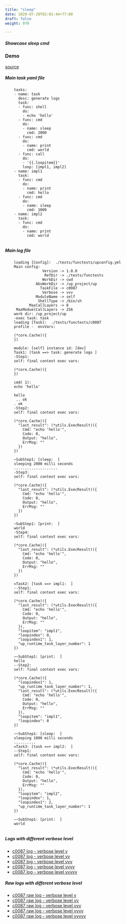 ```yaml
---
title: "sleep"
date: 2020-07-20T02:01:44+77:00
draft: false
weight: 970

---
```


##### Showcase sleep cmd


### Demo








[source](https://github.com/upcmd/up/blob/master/tests/functests/c0087.yml)

##### Main task yaml file
```
    tasks:
    - name: task
      desc: generate logs
      task:
      - func: shell
        do:
        - echo 'hello'
      - func: cmd
        do:
        - name: sleep
          cmd: 2000
      - func: cmd
        do:
        - name: print
          cmd: world
      - func: call
        do:
        - '{{.loopitem}}'
        loop: [impl1, impl2]
    - name: impl1
      task:
      - func: cmd
        do:
        - name: print
          cmd: hello
      - func: cmd
        do:
        - name: sleep
          cmd: 1000
    - name: impl2
      task:
      - func: cmd
        do:
        - name: print
          cmd: world
    
```
##### Main log file
```
    loading [Config]:  ./tests/functests/upconfig.yml
    Main config:
                 Version -> 1.0.0
                  RefDir -> ./tests/functests
                 WorkDir -> cwd
              AbsWorkDir -> /up_project/up
                TaskFile -> c0087
                 Verbose -> vvv
              ModuleName -> self
               ShellType -> /bin/sh
           MaxCallLayers -> 8
     MaxModuelCallLayers -> 256
    work dir: /up_project/up
    -exec task: task
    loading [Task]:  ./tests/functests/c0087
    profile -  envVars:
    
    (*core.Cache)({
    })
    
    module: [self] instance id: [dev]
    Task1: [task ==> task: generate logs ]
    -Step1:
    self: final context exec vars:
    
    (*core.Cache)({
    })
    
    cmd( 1):
    echo 'hello'
    
    hello
     .. ok
    . ok
    -Step2:
    self: final context exec vars:
    
    (*core.Cache)({
      "last_result": (*utils.ExecResult)({
        Cmd: "echo 'hello'",
        Code: 0,
        Output: "hello",
        ErrMsg: ""
      })
    })
    
    ~SubStep1: [sleep:  ]
    sleeping 2000 milli seconds
    ....................
    -Step3:
    self: final context exec vars:
    
    (*core.Cache)({
      "last_result": (*utils.ExecResult)({
        Cmd: "echo 'hello'",
        Code: 0,
        Output: "hello",
        ErrMsg: ""
      })
    })
    
    ~SubStep1: [print:  ]
    world
    -Step4:
    self: final context exec vars:
    
    (*core.Cache)({
      "last_result": (*utils.ExecResult)({
        Cmd: "echo 'hello'",
        Code: 0,
        Output: "hello",
        ErrMsg: ""
      })
    })
    
    =Task2: [task ==> impl1:  ]
    --Step1:
    self: final context exec vars:
    
    (*core.Cache)({
      "last_result": (*utils.ExecResult)({
        Cmd: "echo 'hello'",
        Code: 0,
        Output: "hello",
        ErrMsg: ""
      }),
      "loopitem": "impl1",
      "loopindex": 0,
      "loopindex1": 1,
      "up_runtime_task_layer_number": 1
    })
    
    ~~SubStep1: [print:  ]
    hello
    --Step2:
    self: final context exec vars:
    
    (*core.Cache)({
      "loopindex1": 1,
      "up_runtime_task_layer_number": 1,
      "last_result": (*utils.ExecResult)({
        Cmd: "echo 'hello'",
        Code: 0,
        Output: "hello",
        ErrMsg: ""
      }),
      "loopitem": "impl1",
      "loopindex": 0
    })
    
    ~~SubStep1: [sleep:  ]
    sleeping 1000 milli seconds
    ..........
    =Task3: [task ==> impl2:  ]
    --Step1:
    self: final context exec vars:
    
    (*core.Cache)({
      "last_result": (*utils.ExecResult)({
        Cmd: "echo 'hello'",
        Code: 0,
        Output: "hello",
        ErrMsg: ""
      }),
      "loopitem": "impl2",
      "loopindex": 1,
      "loopindex1": 2,
      "up_runtime_task_layer_number": 1
    })
    
    ~~SubStep1: [print:  ]
    world
    
```


##### Logs with different verbose level
* [c0087 log - verbose level v](../../logs/c0087_v)
* [c0087 log - verbose level vv](../../logs/c0087_vv)
* [c0087 log - verbose level vvv](../../logs/c0087_vvvv)
* [c0087 log - verbose level vvvv](../../logs/c0087_vvvv)
* [c0087 log - verbose level vvvvv](../../logs/c0087_vvvvv)

##### Raw logs with different verbose level
* [c0087 raw log - verbose level v](../../reflogs/c0087_v.log)
* [c0087 raw log - verbose level vv](../../reflogs/c0087_vv.log)
* [c0087 raw log - verbose level vvv](../../reflogs/c0087_vvv.log)
* [c0087 raw log - verbose level vvvv](../../reflogs/c0087_vvvv.log)
* [c0087 raw log - verbose level vvvvv](../../reflogs/c0087_vvvvv.log)







